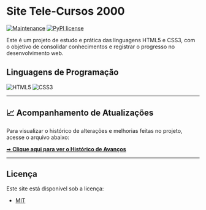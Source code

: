 # Site Tele-Cursos 2000
[![Maintenance](https://img.shields.io/badge/Maintained%3F-yes-green.svg)](https://GitHub.com/Naereen/StrapDown.js/graphs/commit-activity)
[![PyPI license](https://img.shields.io/pypi/l/ansicolortags.svg)](https://pypi.python.org/pypi/ansicolortags/)

Este é um projeto de estudo e prática das linguagens HTML5 e CSS3, com o objetivo de consolidar conhecimentos e registrar o progresso no desenvolvimento web.

## Linguagens de Programação

<!--- # "Verify icons availability here https://github.com/tandpfun/skill-icons" -->

![HTML5](https://img.shields.io/badge/html5-%23E34F26.svg?style=for-the-badge&logo=html5&logoColor=white)
![CSS3](https://img.shields.io/badge/css3-%231572B6.svg?style=for-the-badge&logo=css3&logoColor=white)

---

## 📈 Acompanhamento de Atualizações
Para visualizar o histórico de alterações e melhorias feitas no projeto, acesse o arquivo abaixo:

[➡ **Clique aqui para ver o Histórico de Avanços**](README-AVANCOS.md)

---




## Licença

Este site está disponivel sob a licença:

- [MIT](https://rem.mit-license.org)

